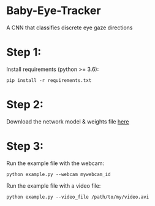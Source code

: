# Baby-Eye-Tracker
A CNN that classifies discrete eye gaze directions

# Step 1:
Install requirements (python >= 3.6):

`pip install -r requirements.txt`

# Step 2:
Download the network model & weights file [here](https://www.cs.tau.ac.il/~yotamerel/eye_discrete_model_and_weights.h5)

# Step 3:
Run the example file with the webcam:

`python example.py --webcam mywebcam_id`

Run the example file with a video file:

`python example.py --video_file /path/to/my/video.avi`
